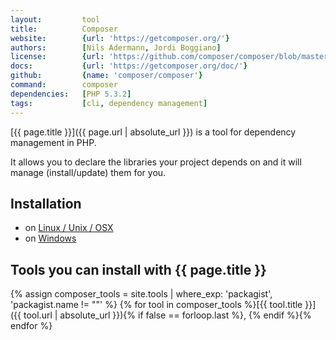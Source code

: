 ```yaml
---
layout:         tool
title:          Composer
website:        {url: 'https://getcomposer.org/'} 
authors:        [Nils Adermann, Jordi Boggiano]
license:        {url: 'https://github.com/composer/composer/blob/master/LICENSE', label: 'MIT License'} 
docs:           {url: 'https://getcomposer.org/doc/'} 
github:         {name: 'composer/composer'} 
command:        composer
dependencies:   [PHP 5.3.2]
tags:           [cli, dependency management]
---
```


[{{ page.title }}]({{ page.url | absolute_url }}) is a tool for dependency management in PHP.

It allows you to declare the libraries your project depends on and it will manage (install/update) them for you. 

<!--more--> 

## Installation

- on [Linux / Unix / OSX](https://getcomposer.org/doc/00-intro.md#installation-linux-unix-osx)
- on [Windows](https://getcomposer.org/doc/00-intro.md#installation-windows)

## Tools you can install with {{ page.title }}

{% assign composer_tools = site.tools | where_exp: 'packagist', 'packagist.name != ""' %}
{% for tool in composer_tools %}[{{ tool.title }}]({{ tool.url | absolute_url }}){% if false == forloop.last %}, {% endif %}{% endfor %}
